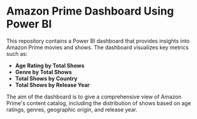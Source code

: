 # Amazon Prime Dashboard Using Power BI

This repository contains a Power BI dashboard that provides insights into Amazon Prime movies and shows. The dashboard visualizes key metrics such as:

- **Age Rating by Total Shows**
- **Genre by Total Shows**
- **Total Shows by Country**
- **Total Shows by Release Year**

The aim of the dashboard is to give a comprehensive view of Amazon Prime's content catalog, including the distribution of shows based on age ratings, genres, geographic origin, and release year.
